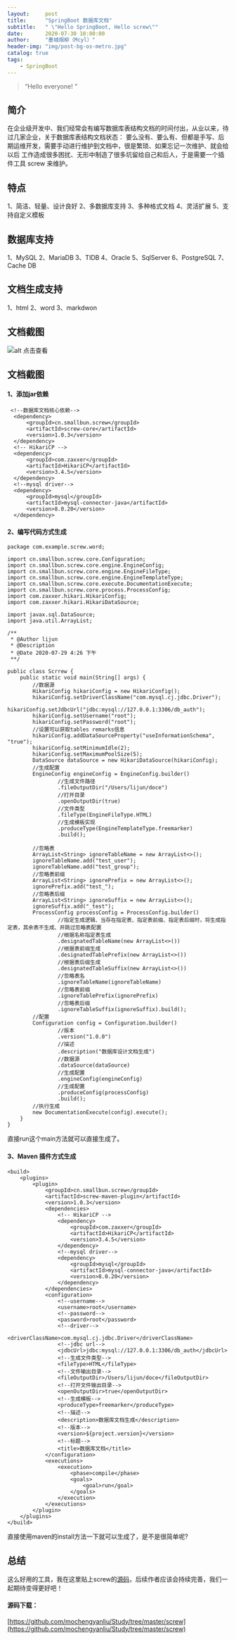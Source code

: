 ```yaml
---
layout:     post
title:      "SpringBoot 数据库文档"
subtitle:   " \"Hello SpringBoot, Hello screw\""
date:       2020-07-30 10:00:00
author:     "墨城烟柳（Mcyl）"
header-img: "img/post-bg-os-metro.jpg"
catalog: true
tags:
    - SpringBoot
---
```


> “Hello everyone! ”


## 简介

在企业级开发中、我们经常会有编写数据库表结构文档的时间付出，从业以来，待过几家企业，关于数据库表结构文档状态：
要么没有、要么有、但都是手写、后期运维开发，需要手动进行维护到文档中，很是繁琐、如果忘记一次维护、就会给以后
工作造成很多困扰、无形中制造了很多坑留给自己和后人，于是需要一个插件工具 screw 来维护。

## 特点

1、简洁、轻量、设计良好
2、多数据库支持
3、多种格式文档
4、灵活扩展
5、支持自定义模板

## 数据库支持

 1、MySQL
 2、MariaDB
 3、TIDB
 4、Oracle
 5、SqlServer
 6、PostgreSQL
 7、Cache DB

## 文档生成支持

 1、html
 2、word
 3、markdwon

## 文档截图

![alt 点击查看](img/screw/1.png "数据库文档生成")


## 文档截图

#### 1、添加jar依赖

	 <!--数据库文档核心依赖-->
	  <dependency>
	      <groupId>cn.smallbun.screw</groupId>
	      <artifactId>screw-core</artifactId>
	      <version>1.0.3</version>
	  </dependency>
	  <!-- HikariCP -->
	  <dependency>
	      <groupId>com.zaxxer</groupId>
	      <artifactId>HikariCP</artifactId>
	      <version>3.4.5</version>
	  </dependency>
	  <!--mysql driver-->
	  <dependency>
	      <groupId>mysql</groupId>
	      <artifactId>mysql-connector-java</artifactId>
	      <version>8.0.20</version>
	  </dependency>


#### 2、编写代码方式生成

	package com.example.screw.word;

	import cn.smallbun.screw.core.Configuration;
	import cn.smallbun.screw.core.engine.EngineConfig;
	import cn.smallbun.screw.core.engine.EngineFileType;
	import cn.smallbun.screw.core.engine.EngineTemplateType;
	import cn.smallbun.screw.core.execute.DocumentationExecute;
	import cn.smallbun.screw.core.process.ProcessConfig;
	import com.zaxxer.hikari.HikariConfig;
	import com.zaxxer.hikari.HikariDataSource;

	import javax.sql.DataSource;
	import java.util.ArrayList;

	/**
	 * @Author lijun
	 * @Description
	 * @Date 2020-07-29 4:26 下午
	 **/

	public class Scrrew {
	    public static void main(String[] args) {
	        //数据源
	        HikariConfig hikariConfig = new HikariConfig();
	        hikariConfig.setDriverClassName("com.mysql.cj.jdbc.Driver");
	        hikariConfig.setJdbcUrl("jdbc:mysql://127.0.0.1:3306/db_auth");
	        hikariConfig.setUsername("root");
	        hikariConfig.setPassword("root");
	        //设置可以获取tables remarks信息
	        hikariConfig.addDataSourceProperty("useInformationSchema", "true");
	        hikariConfig.setMinimumIdle(2);
	        hikariConfig.setMaximumPoolSize(5);
	        DataSource dataSource = new HikariDataSource(hikariConfig);
	        //生成配置
	        EngineConfig engineConfig = EngineConfig.builder()
	                //生成文件路径
	                .fileOutputDir("/Users/lijun/doce")
	                //打开目录
	                .openOutputDir(true)
	                //文件类型
	                .fileType(EngineFileType.HTML)
	                //生成模板实现
	                .produceType(EngineTemplateType.freemarker)
	                .build();

	        //忽略表
	        ArrayList<String> ignoreTableName = new ArrayList<>();
	        ignoreTableName.add("test_user");
	        ignoreTableName.add("test_group");
	        //忽略表前缀
	        ArrayList<String> ignorePrefix = new ArrayList<>();
	        ignorePrefix.add("test_");
	        //忽略表后缀
	        ArrayList<String> ignoreSuffix = new ArrayList<>();
	        ignoreSuffix.add("_test");
	        ProcessConfig processConfig = ProcessConfig.builder()
	                //指定生成逻辑、当存在指定表、指定表前缀、指定表后缀时，将生成指定表，其余表不生成、并跳过忽略表配置
	                //根据名称指定表生成
	                .designatedTableName(new ArrayList<>())
	                //根据表前缀生成
	                .designatedTablePrefix(new ArrayList<>())
	                //根据表后缀生成
	                .designatedTableSuffix(new ArrayList<>())
	                //忽略表名
	                .ignoreTableName(ignoreTableName)
	                //忽略表前缀
	                .ignoreTablePrefix(ignorePrefix)
	                //忽略表后缀
	                .ignoreTableSuffix(ignoreSuffix).build();
	        //配置
	        Configuration config = Configuration.builder()
	                //版本
	                .version("1.0.0")
	                //描述
	                .description("数据库设计文档生成")
	                //数据源
	                .dataSource(dataSource)
	                //生成配置
	                .engineConfig(engineConfig)
	                //生成配置
	                .produceConfig(processConfig)
	                .build();
	        //执行生成
	        new DocumentationExecute(config).execute();
	    }
	}


直接run这个main方法就可以直接生成了。

#### 3、Maven 插件方式生成

	<build>
        <plugins>
            <plugin>
                <groupId>cn.smallbun.screw</groupId>
                <artifactId>screw-maven-plugin</artifactId>
                <version>1.0.3</version>
                <dependencies>
                    <!-- HikariCP -->
                    <dependency>
                        <groupId>com.zaxxer</groupId>
                        <artifactId>HikariCP</artifactId>
                        <version>3.4.5</version>
                    </dependency>
                    <!--mysql driver-->
                    <dependency>
                        <groupId>mysql</groupId>
                        <artifactId>mysql-connector-java</artifactId>
                        <version>8.0.20</version>
                    </dependency>
                </dependencies>
                <configuration>
                    <!--username-->
                    <username>root</username>
                    <!--password-->
                    <password>root</password>
                    <!--driver-->
                    <driverClassName>com.mysql.cj.jdbc.Driver</driverClassName>
                    <!--jdbc url-->
                    <jdbcUrl>jdbc:mysql://127.0.0.1:3306/db_auth</jdbcUrl>
                    <!--生成文件类型-->
                    <fileType>HTML</fileType>
                    <!--文件输出目录-->
                    <fileOutputDir>/Users/lijun/doce</fileOutputDir>
                    <!--打开文件输出目录-->
                    <openOutputDir>true</openOutputDir>
                    <!--生成模板-->
                    <produceType>freemarker</produceType>
                    <!--描述-->
                    <description>数据库文档生成</description>
                    <!--版本-->
                    <version>${project.version}</version>
                    <!--标题-->
                    <title>数据库文档</title>
                </configuration>
                <executions>
                    <execution>
                        <phase>compile</phase>
                        <goals>
                            <goal>run</goal>
                        </goals>
                    </execution>
                </executions>
            </plugin>
        </plugins>
    </build>

直接使用maven的install方法一下就可以生成了，是不是很简单呢?

## 总结

这么好用的工具，我在这里贴上screw的[源码](https://gitee.com/leshalv/screw)，后续作者应该会持续完善，我们一起期待变得更好吧！

 
####  源码下载：

[https://github.com/mochengyanliu/Study/tree/master/screw](https://github.com/mochengyanliu/Study/tree/master/screw)


